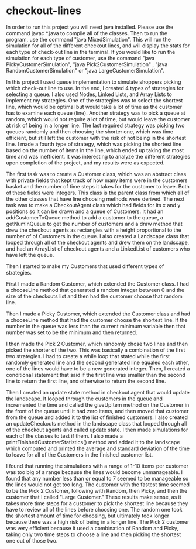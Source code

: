 # checkout-lines
In order to run this project you will need java installed. Please use the command javac *.java to compile all of the classes. Then to run the program, use the command "java MixedSimulation". This will run the simulation for all of the different checkout lines, and will display the stats for each type of check-out line in the terminal. If you would like to run the simulation for each type of customer, use the command "java PickyCustomerSimulation", "java Pick2CustomerSimulation" , "java RandomCustomerSimulation" or "java LargeCustomerSimulation". 

In this project I used queue implementation to simulate shoppers picking which check-out line to use. 
In the end, I created 4 types of strategies for selecting a queue. I also used Nodes, Linked Lists, and Array Lists 
to implement my strategies. One of the strategies was to select the shortest line, which would be optimal but would 
take a lot of time as the customer has to examine each queue (line). Another strategy was to pick a queue at random, 
which would not require a lot of time, but would leave the customer at risk of being in a longer line. The last required 
strategy was picking two queues randomly and then choosing the shorter one, which was time efficient, but still left the 
customer with the risk of not being in the shortest line. I made a fourth type of strategy, which was 
picking the shortest line based on the number of items in the line, which ended up taking the most time and was inefficient. 
It was interesting to analyze the different strategies upon completion of the project, and my results were as expected. 

The first task was to create a Customer class, which was an abstract class with private fields that kept track 
of how many items were in the customers basket and the number of time steps it takes for the customer to leave. 
Both of these fields were integers. This class is the parent class from which all of the other classes that have 
line choosing methods were derived. The next task was to make a CheckoutAgent class which had fields for its x and 
y positions so it can be drawn and a queue of Customers. It had an addCustomerToQueue method to add a customer to the queue, 
a getNumInQueue to get the number of customers and a draw method that drew the checkout agents as rectangles with a 
height proportional to the number of of Customers in the queue. I also created a Landscape class that looped through 
all of the checkout agents and drew them on the landscape, and had an ArrayList of checkout agents and a LinkedList 
of customers who have left the queue. 

Then I started to make my Customers that used different types of strategies. 

First I made a Random Customer, which extended the Customer class. I had a chooseLine method 
that generated a random integer between 0 and the size of the checkouts list and then had the customer choose 
that random line. 

Then I made a Picky Customer, which extended the Customer class and had a chooseLine method 
that had the customer choose the shortest line. If the number in the queue was less than the current 
minimum variable then that number was set to be the minimum and then returned. 

I then made the Pick 2 Customer, which randomly chose two lines and then picked the shorter of the two. 
This was basically a combination of the first two strategies. I had to create a while loop that stated while 
the first randomly generated line and the second generated line equaled each other, one of the lines would have 
to be a new generated integer. Then, I created a conditional statement that said if the first line was smaller 
than the second line to return the first line, and otherwise to return the second line. 

Then I created an update state method in checkout agent that would update the landscape. 
It looped through the customers in the queue and incremented the time and called the giveUpItem method 
on the Customer in the front of the queue until it had zero items, and then moved that customer from the 
queue and added it to the list of finished customers. I also created an updateCheckouts method in the landscape 
class that looped through all of the checkout agents and called update state. I then made simulations for each of 
the classes to test if them. I also made a printFinishedCustomerStatistics() method and added it to the landscape 
which computed and printed the average and standard deviation of the time to leave for all of the Customers in the
finished customer list. 

I found that running the simulations with a range of 1-10 items per customer was too big of a range because 
the lines would become unmanageable. I found that any number less than or equal to 7 seemed to be manageable 
so the lines would not get too long. The customer with the fastest time seemed to be the Pick 2 Customer, following with Random, then Picky, and then the customer that I called "Large Customer." These results make sense, as it takes more time steps for a customer to pick the shortest line because they have to review all of the lines before choosing one. The random one took the shortest amount of time for choosing, but ultimately took longer because there was a high risk of being in a longer line. The Pick 2 customer was very efficient because it used a combination of Random and Picky, taking only two time steps to choose a line and then picking the shortest one out of those two. 
